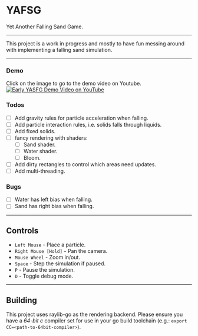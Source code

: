 # YAFSG
Yet Another Falling Sand Game.

---

This project is a work in progress and mostly to have fun messing around with
implementing a falling sand simulation.

---
### Demo
Click on the image to go to the demo video on Youtube.
[![Early YASFG Demo Video on YouTube](https://img.youtube.com/vi/7FrXy7sJ4fo/0.jpg)](https://www.youtube.com/watch?v=7FrXy7sJ4fo)

### Todos
- [ ] Add gravity rules for particle acceleration when falling.
- [ ] Add particle interaction rules, i.e. solids falls through liquids.
- [ ] Add fixed solids.
- [ ] fancy rendering with shaders:
  - [ ] Sand shader.
  - [ ] Water shader.
  - [ ] Bloom.
- [ ] Add dirty rectangles to control which areas need updates.
- [ ] Add multi-threading.

### Bugs
- [ ] Water has left bias when falling.
- [ ] Sand has right bias when falling.

---

## Controls
- `Left Mouse` - Place a particle.
- `Right Mouse [Hold]` - Pan the camera.
- `Mouse Wheel` - Zoom in/out.
- `Space` - Step the simulation if paused.
- `P` - Pause the simulation.
- `D` - Toggle debug mode.

---

## Building
This project uses raylib-go as the rendering backend.
Please ensure you have a _*64-bit c*_ compiler set for use in your go build toolchain (e.g.: `export CC=<path-to-64bit-compiler>`).

